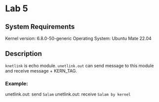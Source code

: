 # Lab 5

## System Requirements

Kernel version:		6.8.0-50-generic
Operating System:	Ubuntu Mate 22.04

## Description

`knetlink` is echo module. `unetlink.out` can send message to this module and receive message + KERN_TAG.

### Example:

unetlink.out: send		`Salam`
unetlink.out: receive	`Salam by kernel`